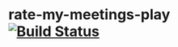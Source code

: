 # rate-my-meetings-play [![Build Status](https://travis-ci.org/anicolaspp/rate-my-meetings-play.svg?branch=master)](https://travis-ci.org/anicolaspp/rate-my-meetings-play)
